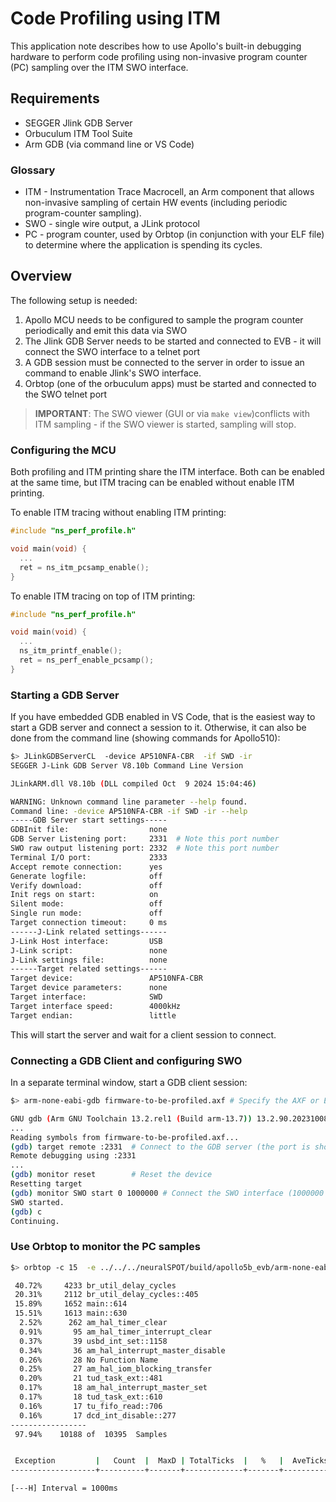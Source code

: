 # Code Profiling using ITM

This application note describes how to use Apollo's built-in debugging hardware to perform code profiling using non-invasive program counter (PC) sampling over the ITM SWO interface. 

## Requirements

- SEGGER Jlink GDB Server
- Orbuculum ITM Tool Suite
- Arm GDB (via command line or VS Code)

### Glossary

- ITM - Instrumentation Trace Macrocell, an Arm component that allows non-invasive sampling of certain HW events (including periodic program-counter sampling).
- SWO - single wire output, a JLink protocol
- PC - program counter, used by Orbtop (in conjunction with your ELF file) to determine where the application is spending its cycles.

## Overview

The following setup is needed:

1. Apollo MCU needs to be configured to sample the program counter periodically and emit this data via SWO
2. The Jlink GDB Server needs to be started and connected to EVB - it will connect the SWO interface to a telnet port
3. A GDB session must be connected to the server in order to issue an command to enable Jlink's SWO interface.
4. Orbtop (one of the orbuculum apps) must be started and connected to the SWO telnet port

> **IMPORTANT**: The SWO viewer (GUI or via `make view`)conflicts with ITM sampling - if the SWO viewer is started, sampling will stop. 

### Configuring the MCU

Both profiling and ITM printing share the ITM interface. Both can be enabled at the same time, but ITM tracing can be enabled without enable ITM printing.

To enable ITM tracing without enabling ITM printing:

```c
#include "ns_perf_profile.h"

void main(void) {
  ...
  ret = ns_itm_pcsamp_enable();
}
```

To enable ITM tracing on top of ITM printing:

```c
#include "ns_perf_profile.h"

void main(void) {
  ...
  ns_itm_printf_enable();
  ret = ns_perf_enable_pcsamp();
}
```

### Starting a GDB Server

If you have embedded GDB enabled in VS Code, that is the easiest way to start a GDB server and connect a session to it. Otherwise, it can also be done from the command line (showing commands for Apollo510):

```bash
$> JLinkGDBServerCL  -device AP510NFA-CBR  -if SWD -ir
SEGGER J-Link GDB Server V8.10b Command Line Version

JLinkARM.dll V8.10b (DLL compiled Oct  9 2024 15:04:46)

WARNING: Unknown command line parameter --help found.
Command line: -device AP510NFA-CBR -if SWD -ir --help
-----GDB Server start settings-----
GDBInit file:                  none
GDB Server Listening port:     2331  # Note this port number
SWO raw output listening port: 2332  # Note this port number
Terminal I/O port:             2333
Accept remote connection:      yes
Generate logfile:              off
Verify download:               off
Init regs on start:            on
Silent mode:                   off
Single run mode:               off
Target connection timeout:     0 ms
------J-Link related settings------
J-Link Host interface:         USB
J-Link script:                 none
J-Link settings file:          none
------Target related settings------
Target device:                 AP510NFA-CBR
Target device parameters:      none
Target interface:              SWD
Target interface speed:        4000kHz
Target endian:                 little
```

This will start the server and wait for a client session to connect.

### Connecting a GDB Client and configuring SWO

In a separate terminal window, start a GDB client session:

```bash
$> arm-none-eabi-gdb firmware-to-be-profiled.axf # Specify the AXF or ELF file for your firmware

GNU gdb (Arm GNU Toolchain 13.2.rel1 (Build arm-13.7)) 13.2.90.20231008-git
...
Reading symbols from firmware-to-be-profiled.axf...
(gdb) target remote :2331  # Connect to the GDB server (the port is shown above)
Remote debugging using :2331
...
(gdb) monitor reset        # Reset the device
Resetting target
(gdb) monitor SWO start 0 1000000 # Connect the SWO interface (1000000 = 1Mbaud)
SWO started.
(gdb) c
Continuing.
```

### Use Orbtop to monitor the PC samples

```bash
$> orbtop -c 15  -e ../../../neuralSPOT/build/apollo5b_evb/arm-none-eabi/examples/vision/vision.axf -E -l -s localhost:2332 -p ITM

 40.72%     4233 br_util_delay_cycles
 20.31%     2112 br_util_delay_cycles::405
 15.89%     1652 main::614
 15.51%     1613 main::630
  2.52%      262 am_hal_timer_clear
  0.91%       95 am_hal_timer_interrupt_clear
  0.37%       39 usbd_int_set::1158
  0.34%       36 am_hal_interrupt_master_disable
  0.26%       28 No Function Name
  0.25%       27 am_hal_iom_blocking_transfer
  0.20%       21 tud_task_ext::481
  0.17%       18 am_hal_interrupt_master_set
  0.17%       18 tud_task_ext::610
  0.16%       17 tu_fifo_read::706
  0.16%       17 dcd_int_disable::277
-----------------
 97.94%    10188 of  10395  Samples


 Exception         |   Count  |  MaxD | TotalTicks  |   %   |  AveTicks  |  minTicks  |  maxTicks  |  maxWall
-------------------+----------+-------+-------------+-------+------------+------------+------------+----------

[---H] Interval = 1000ms
```



